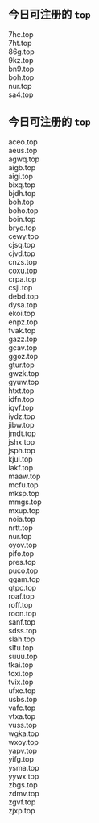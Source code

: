 
## 今日可注册的 `top`
>
7hc.top   
7ht.top   
86g.top   
9kz.top   
bn9.top   
boh.top   
nur.top   
sa4.top   


## 今日可注册的 `top`
>
aceo.top   
aeus.top   
agwq.top   
aigb.top   
aigi.top   
bixq.top   
bjdh.top   
boh.top   
boho.top   
boin.top   
brye.top   
cewy.top   
cjsq.top   
cjvd.top   
cnzs.top   
coxu.top   
crpa.top   
csji.top   
debd.top   
dysa.top   
ekoi.top   
enpz.top   
fvak.top   
gazz.top   
gcav.top   
ggoz.top   
gtur.top   
gwzk.top   
gyuw.top   
htxt.top   
idfn.top   
iqvf.top   
iydz.top   
jibw.top   
jmdt.top   
jshx.top   
jsph.top   
kjui.top   
lakf.top   
maaw.top   
mcfu.top   
mksp.top   
mmgs.top   
mxup.top   
noia.top   
nrtt.top   
nur.top   
oyov.top   
pifo.top   
pres.top   
puco.top   
qgam.top   
qtpc.top   
roaf.top   
roff.top   
roon.top   
sanf.top   
sdss.top   
slah.top   
slfu.top   
suuu.top   
tkai.top   
toxi.top   
tvix.top   
ufxe.top   
usbs.top   
vafc.top   
vtxa.top   
vuss.top   
wgka.top   
wxoy.top   
yapv.top   
yifg.top   
ysma.top   
yywx.top   
zbgs.top   
zdmv.top   
zgvf.top   
zjxp.top   

